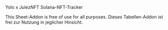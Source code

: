 Yolo x JulezNFT Solana-NFT-Tracker


This Sheet-Addon is free of use for all purposes.
Dieses Tabellen-Addon ist frei zur Nutzung in jeglicher Hinsicht.
